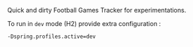 Quick and dirty Football Games Tracker for experimentations.

To run in `dev` mode (H2) provide extra configuration :
```
-Dspring.profiles.active=dev
```
